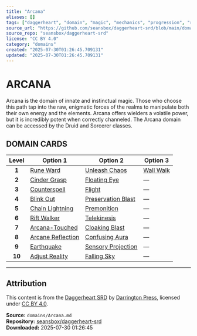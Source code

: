 ```yaml
---
title: "Arcana"
aliases: []
tags: ["daggerheart", "domain", "magic", "mechanics", "progression", "reference", "srd", "ttrpg"]
source_url: "https://github.com/seansbox/daggerheart-srd/blob/main/domains/Arcana.md"
source_repo: "seansbox/daggerheart-srd"
license: "CC BY 4.0"
category: "domains"
created: "2025-07-30T01:26:45.709131"
updated: "2025-07-30T01:26:45.709131"
---
```


# ARCANA

Arcana is the domain of innate and instinctual magic. Those who choose this path tap into the raw, enigmatic forces of the realms to manipulate both their own energy and the elements. Arcana offers wielders a volatile power, but it is incredibly potent when correctly channeled. The Arcana domain can be accessed by the Druid and Sorcerer classes.

## DOMAIN CARDS

| **Level** | **Option 1**                                             | **Option 2**                                               | **Option 3**                             |
| :-------: | -------------------------------------------------------- | ---------------------------------------------------------- | ---------------------------------------- |
|   **1**   | [Rune Ward](../abilities/Rune%20Ward.md)                 | [Unleash Chaos](../abilities/Unleash%20Chaos.md)           | [Wall Walk](../abilities/Wall%20Walk.md) |
|   **2**   | [Cinder Grasp](../abilities/Cinder%20Grasp.md)           | [Floating Eye](../abilities/Floating%20Eye.md)             | —                                        |
|   **3**   | [Counterspell](../abilities/Counterspell.md)             | [Flight](../abilities/Flight.md)                           | —                                        |
|   **4**   | [Blink Out](../abilities/Blink%20Out.md)                 | [Preservation Blast](../abilities/Preservation%20Blast.md) | —                                        |
|   **5**   | [Chain Lightning](../abilities/Chain%20Lightning.md)     | [Premonition](../abilities/Premonition.md)                 | —                                        |
|   **6**   | [Rift Walker](../abilities/Rift%20Walker.md)             | [Telekinesis](../abilities/Telekinesis.md)                 | —                                        |
|   **7**   | [Arcana-Touched](../abilities/Arcana-Touched.md)         | [Cloaking Blast](../abilities/Cloaking%20Blast.md)         | —                                        |
|   **8**   | [Arcane Reflection](../abilities/Arcane%20Reflection.md) | [Confusing Aura](../abilities/Confusing%20Aura.md)         | —                                        |
|   **9**   | [Earthquake](../abilities/Earthquake.md)                 | [Sensory Projection](../abilities/Sensory%20Projection.md) | —                                        |
|  **10**   | [Adjust Reality](../abilities/Adjust%20Reality.md)       | [Falling Sky](../abilities/Falling%20Sky.md)               | —                                        |

---

## Attribution

This content is from the [Daggerheart SRD](https://github.com/seansbox/daggerheart-srd/blob/main/domains/Arcana.md) by [Darrington Press](https://darringtonpress.com/), licensed under [CC BY 4.0](https://creativecommons.org/licenses/by/4.0/).

**Source:** `domains/Arcana.md`  
**Repository:** [seansbox/daggerheart-srd](https://github.com/seansbox/daggerheart-srd)  
**Downloaded:** 2025-07-30 01:26:45

